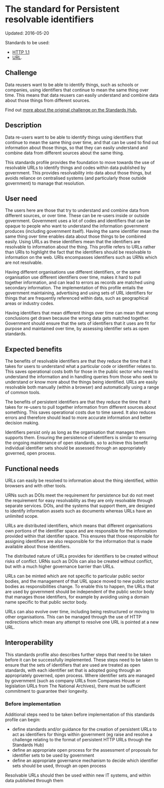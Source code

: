 # The standard for Persistent resolvable identifiers

Updated: 2016-05-20

Standards to be used:
* [HTTP 1.1](http://tools.ietf.org/html/rfc2616)
* [URL](http://tools.ietf.org/html/rfc3986).

## Challenge

Data reusers want to be able to identify things, such as schools or companies, using identifiers that continue to mean the same thing over time. This means that data reusers can easily understand and combine data about those things from different sources.

Find out [more about the original challenge on the Standards Hub.](http://standards.data.gov.uk/profile/persistent-resolvable-identifiers-standards-profile)

## Description

Data re-users want to be able to identify things using identifiers that continue to mean the same thing over time, and that can be used to find out information about those things, so that they can easily understand and combine data from different sources about the same thing.

This standards profile provides the foundation to move towards the use of resolvable URLs to identify things and codes within data published by government. This provides resolvability into data about those things, but avoids reliance on centralised systems (and particularly those outside government) to manage that resolution.

## User need

The users here are those that try to understand and combine data from different sources, or over time. These can be re-users inside or outside government. Government uses a lot of codes and identifiers that can be opaque to people who want to understand the information government produces (including government itself). Having the same identifier mean the same thing over time enables data about those things to be combined easily. Using URLs as these identifiers mean that the identifiers are resolvable to information about the thing. This profile refers to URLs rather than URIs to highlight the fact that the identifiers should be resolvable to information on the web. URIs encompasses identifiers such as URNs which are not resolvable.

Having different organisations use different identifiers, or the same organisation use different identifiers over time, makes it hard to pull together information, and can lead to errors as records are matched using secondary information. The implementation of this profile entails the government maintaining, advertising and using sets of URL identifiers for things that are frequently referenced within data, such as geographical areas or industry codes.

Having identifiers that mean different things over time can mean that wrong conclusions get drawn because the wrong data gets matched together. Government should ensure that the sets of identifiers that it uses are fit for purpose and maintained over time, by assessing identifier sets as open standards.

## Expected benefits

The benefits of resolvable identifiers are that they reduce the time that it takes for users to understand what a particular code or identifier relates to. This saves operational costs both for those in the public sector who need to understand the information and in handling queries from those who seek to understand or know more about the things being identified. URLs are easily resolvable both manually (within a browser) and automatically using a range of common tools.

The benefits of persistent identifiers are that they reduce the time that it takes for re-users to pull together information from different sources about something. This saves operational costs due to time saved. It also reduces errors and therefore should lead to more accurate information and better decision making.

Identifiers persist only as long as the organisation that manages them supports them. Ensuring the persistence of identifiers is similar to ensuring the ongoing maintenance of open standards, so to achieve this benefit individual identifier sets should be assessed through an appropriately governed, open process.

## Functional needs

URLs can easily be resolved to information about the thing identified, within browsers and with other tools.

URNs such as DOIs meet the requirement for persistence but do not meet the requirement for easy resolvability as they are only resolvable through separate services. DOIs, and the systems that support them, are designed to identify information assets such as documents whereas URLs have an unlimited scope.

URLs are distributed identifiers, which means that different organisations own portions of the identifier space and are responsible for the information provided within that identifier space. This ensures that those responsible for assigning identifiers are also responsible for the information that is made available about those identifiers.

The distributed nature of URLs provides for identifiers to be created without risks of conflict. URNs such as DOIs can also be created without conflict, but with a much higher governance barrier than URLs.

URLs can be minted which are not specific to particular public sector bodies, and the management of that URL space moved to new public sector bodies as responsibilities change. To enable this to happen, the URLs that are used by government should be independent of the public sector body that manages those identifiers, for example by avoiding using a domain name specific to that public sector body.

URLs can also evolve over time, including being restructured or moving to other organisations. This can be managed through the use of HTTP redirections which mean any attempt to resolve one URL is pointed at a new URL.

## Interoperability

This standards profile also describes further steps that need to be taken before it can be successfully implemented. These steps need to be taken to ensure that the sets of identifiers that are used are treated as open standards, with each identifier set that is adopted going through an appropriately governed, open process. Where identifier sets are managed by government (such as company URLs from Companies House or legislation URLs from The National Archives), there must be sufficient commitment to guarantee their longevity.

### Before implementation

Additional steps need to be taken before implementation of this standards profile can begin:

*   define standards and/or guidance for the creation of persistent URLs to act as identifiers for things within government (eg raise and resolve a challenge relating to the format of persistent HTTP URLs through the Standards Hub)
*   define an appropriate open process for the assessment of proposals for identifier sets to be used by government
*   define an appropriate governance mechanism to decide which identifier sets should be used, through an open process

Resolvable URLs should then be used within new IT systems, and within data published through them
